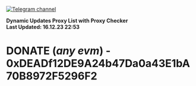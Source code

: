[![Telegram channel](https://img.shields.io/endpoint?url=https://runkit.io/damiankrawczyk/telegram-badge/branches/master?url=https://t.me/n4z4v0d)](https://t.me/n4z4v0d) 

**Dynamic Updates Proxy List with Proxy Checker**  
**Last Updated: 16.12.23 22:53**

# DONATE (_any evm_) - 0xDEADf12DE9A24b47Da0a43E1bA70B8972F5296F2
